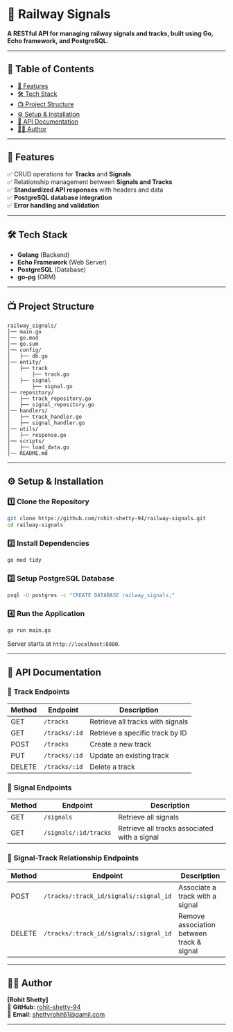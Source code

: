# 🚆 **Railway Signals**

**A RESTful API for managing railway signals and tracks, built using Go, Echo framework, and PostgreSQL.**

---

## 📌 **Table of Contents**

- [🚀 Features](#-features)
- [🛠️ Tech Stack](#-tech-stack)
- [📺 Project Structure](#-project-structure)
- [⚙️ Setup & Installation](#-setup--installation)
- [📝 API Documentation](#-api-documentation)
- [👨‍💻 Author](#-author)

---

## 🚀 **Features**

✅ CRUD operations for **Tracks** and **Signals**\
✅ Relationship management between **Signals and Tracks**\
✅ **Standardized API responses** with headers and data\
✅ **PostgreSQL database integration**\
✅ **Error handling and validation**

---

## 🛠️ **Tech Stack**

- **Golang** (Backend)
- **Echo Framework** (Web Server)
- **PostgreSQL** (Database)
- **go-pg** (ORM)

---

## 📺 **Project Structure**

```
railway_signals/
│── main.go
│── go.mod
│── go.sum
│── config/
│   ├── db.go
│── entity/
│   ├── track
│       ├── track.go
│   ├── signal
│       ├── signal.go
│── repository/
│   ├── track_repository.go
│   ├── signal_repository.go
│── handlers/
│   ├── track_handler.go
│   ├── signal_handler.go
│── utils/
│   ├── response.go
│── scripts/
│   ├── load_data.go
│── README.md
```

---

## ⚙️ **Setup & Installation**

### 1️⃣ **Clone the Repository**

```sh
git clone https://github.com/rohit-shetty-94/railway-signals.git
cd railway-signals
```

### 2️⃣ **Install Dependencies**

```sh
go mod tidy
```

### 3️⃣ **Setup PostgreSQL Database**

```sh
psql -U postgres -c "CREATE DATABASE railway_signals;"
```

### 4️⃣ **Run the Application**

```sh
go run main.go
```

Server starts at `http://localhost:8080`.

---

## 📝 **API Documentation**

### 📌 **Track Endpoints**

| Method | Endpoint      | Description                      |
| ------ | ------------- | -------------------------------- |
| GET    | `/tracks`     | Retrieve all tracks with signals |
| GET    | `/tracks/:id` | Retrieve a specific track by ID  |
| POST   | `/tracks`     | Create a new track               |
| PUT    | `/tracks/:id` | Update an existing track         |
| DELETE | `/tracks/:id` | Delete a track                   |

### 📌 **Signal Endpoints**

| Method | Endpoint              | Description                                  |
| ------ | --------------------- | -------------------------------------------- |
| GET    | `/signals`            | Retrieve all signals                         |
| GET    | `/signals/:id/tracks` | Retrieve all tracks associated with a signal |

### 📌 **Signal-Track Relationship Endpoints**

| Method | Endpoint                               | Description                               |
| ------ | -------------------------------------- | ----------------------------------------- |
| POST   | `/tracks/:track_id/signals/:signal_id` | Associate a track with a signal           |
| DELETE | `/tracks/:track_id/signals/:signal_id` | Remove association between track & signal |


---

## 👨‍💻 **Author**

**[Rohit Shetty]**\
🚀 **GitHub**: [rohit-shetty-94](https://github.com/rohit-shetty-94)\
💎 **Email**: [shettyrohit61@gamil.com](mailto\:shettyrohit61@gamil.com)

---


